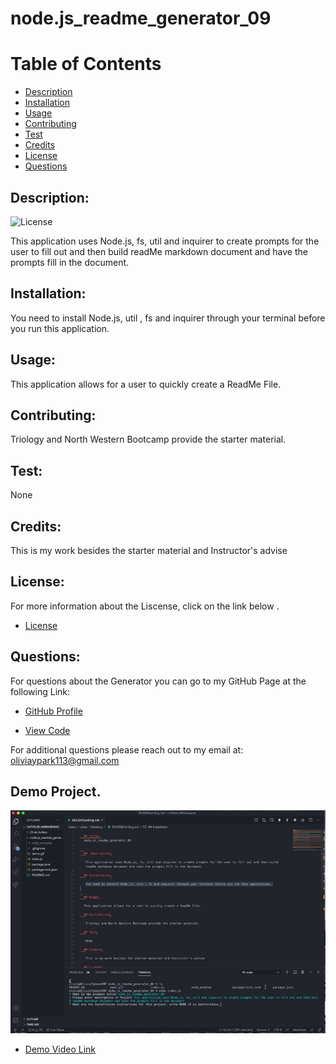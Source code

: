 
  # node.js_readme_generator_09

  # Table of Contents 


   - [Description](#description)
   - [Installation](#installation)
   - [Usage](#usage)
   - [Contributing](#contributing)
   - [Test](#test)
   - [Credits](#credits)
   - [License](#license)
   - [Questions](#description)
  
  ##  Description:

  ![License](https://img.shields.io/badge/License-MIT-blue)


   This application uses Node.js, fs, util and inquirer to create prompts for the user to fill out and then build readMe markdown document and have the prompts fill in the document.

  ## Installation:

   You need to install Node.js, util , fs and inquirer through your terminal before you run this application.



  ## Usage:

   This application allows for a user to quickly create a ReadMe File.

  ## Contributing:

   Triology and North Western Bootcamp provide the starter material.

  ## Test:

   None

  ## Credits:

   This is my work besides the starter material and Instructor's advise

  ## License:

   For more information about the Liscense, click on the link below .
  - [License](https://opensource.org/licenses/MIT)

  ## Questions:

   For questions about the Generator you can go to my GitHub Page at the following Link:

  - [GitHub Profile](https://github.com/Oliviapark113)

  - [View Code](https://github.com/Oliviapark113/node.js_readme_generator_09)

   For additional questions please reach out to my email at: oliviaypark113@gmail.com

  ## Demo Project.

  ![Demo in gif](demo1.gif)
  - [Demo Video Link](https://oliviapark113.github.io/Readme.md_demo_video/.)
    